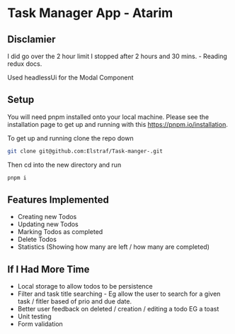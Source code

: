 # Task Manager App - Atarim

## Disclamier

I did go over the 2 hour limit I stopped after 2 hours and 30 mins. - Reading redux docs.

Used headlessUi for the Modal Component

## Setup

You will need pnpm installed onto your local machine. Please see the installation page to get up and running with this https://pnpm.io/installation.

To get up and running clone the repo down

```bash
git clone git@github.com:Elstraf/Task-manger-.git
```

Then cd into the new directory and run

```bash
pnpm i
```

## Features Implemented

- Creating new Todos
- Updating new Todos
- Marking Todos as completed
- Delete Todos
- Statistics (Showing how many are left / how many are completed)

## If I Had More Time

- Local storage to allow todos to be persistence
- Filter and task title searching - Eg allow the user to search for a given task / fitler based of prio and due date.
- Better user feedback on deleted / creation / editing a todo EG a toast
- Unit testing
- Form validation
